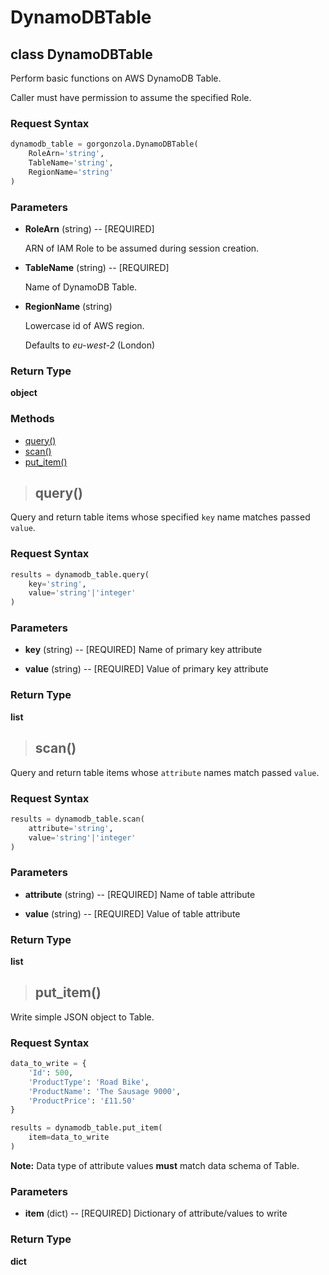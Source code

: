 # DynamoDBTable

## **class** DynamoDBTable

Perform basic functions on AWS DynamoDB Table.

Caller must have permission to assume the specified Role.

### Request Syntax

```python
dynamodb_table = gorgonzola.DynamoDBTable(
    RoleArn='string',
    TableName='string',
    RegionName='string'
)
```

### Parameters

* **RoleArn** (string) -- [REQUIRED]

    ARN of IAM Role to be assumed during session creation.

* **TableName** (string) -- [REQUIRED]

    Name of DynamoDB Table.

* **RegionName** (string)

    Lowercase id of AWS region.

    Defaults to *eu-west-2* (London)

### Return Type

**object**

### Methods

* [query()](#-query())
* [scan()](#-scan())
* [put_item()](#-put_item())

> ## query()

Query and return table items whose specified `key` name matches passed `value`. 

### Request Syntax

```python
results = dynamodb_table.query(
    key='string',
    value='string'|'integer'
)
```

### Parameters

* **key** (string) -- [REQUIRED] Name of primary key attribute

* **value** (string) -- [REQUIRED] Value of primary key attribute

### Return Type

**list**

> ## scan()

Query and return table items whose `attribute` names match passed `value`. 

### Request Syntax

```python
results = dynamodb_table.scan(
    attribute='string',
    value='string'|'integer'
)
```

### Parameters

* **attribute** (string) -- [REQUIRED] Name of table attribute

* **value** (string) -- [REQUIRED] Value of table attribute

### Return Type

**list**

> ## put_item()

Write simple JSON object to Table.

### Request Syntax

```python
data_to_write = {
    'Id': 500,
    'ProductType': 'Road Bike',
    'ProductName': 'The Sausage 9000',
    'ProductPrice': '£11.50'
}

results = dynamodb_table.put_item(
    item=data_to_write
)
```
**Note:** Data type of attribute values **must** match data schema of Table.

### Parameters

* **item** (dict) -- [REQUIRED] Dictionary of attribute/values to write

### Return Type

**dict** 
